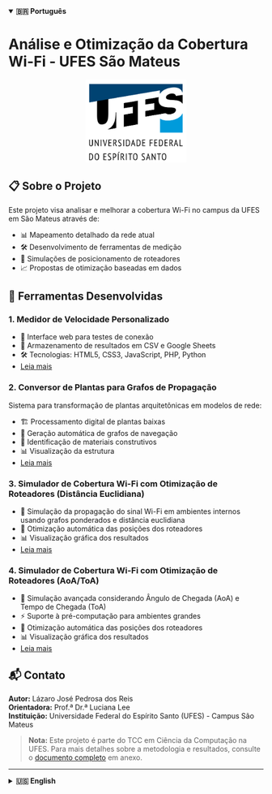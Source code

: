 <details open>
  <summary><strong>🇧🇷 Português</strong></summary>
<h1>Análise e Otimização da Cobertura Wi-Fi - UFES São Mateus</h1>

<div align="center">
  <img src="Dados/Outros/UFES.png" alt="UFES Logo" width="200" />
</div>

## 📋 Sobre o Projeto

Este projeto visa analisar e melhorar a cobertura Wi-Fi no campus da UFES em São Mateus através de:
- 📊 Mapeamento detalhado da rede atual
- 🛠️ Desenvolvimento de ferramentas de medição
- 📶 Simulações de posicionamento de roteadores
- 📈 Propostas de otimização baseadas em dados

## 🧰 Ferramentas Desenvolvidas

### 1. Medidor de Velocidade Personalizado
- 🚦 Interface web para testes de conexão
- 💾 Armazenamento de resultados em CSV e Google Sheets
- 🛠️ Tecnologias: HTML5, CSS3, JavaScript, PHP, Python
- [Leia mais](SpeedTest-UFES/README.md)

### 2. Conversor de Plantas para Grafos de Propagação
Sistema para transformação de plantas arquitetônicas em modelos de rede:

- 🏗️ Processamento digital de plantas baixas  
- 📡 Geração automática de grafos de navegação  
- 🧱 Identificação de materiais construtivos  
- 📊 Visualização da estrutura  
- [Leia mais](Criador%20de%20Grafos/README.md)

### 3. Simulador de Cobertura Wi-Fi com Otimização de Roteadores (Distância Euclidiana)
- 📡 Simulação da propagação do sinal Wi-Fi em ambientes internos usando grafos ponderados e distância euclidiana
- 🤖 Otimização automática das posições dos roteadores
- 📊 Visualização gráfica dos resultados
- [Leia mais](Simulador%20Distancia%20Euclidiana/README.md)

### 4. Simulador de Cobertura Wi-Fi com Otimização de Roteadores (AoA/ToA)
- 📡 Simulação avançada considerando Ângulo de Chegada (AoA) e Tempo de Chegada (ToA)
- ⚡ Suporte à pré-computação para ambientes grandes
- 🤖 Otimização automática das posições dos roteadores
- 📊 Visualização gráfica dos resultados
- [Leia mais](Simulador%20AoA%20ToA/README.md)

## 📬 Contato

**Autor:** Lázaro José Pedrosa dos Reis  
**Orientadora:** Prof.ª Dr.ª Luciana Lee  
**Instituição:** Universidade Federal do Espírito Santo (UFES) - Campus São Mateus  

> **Nota:** Este projeto é parte do TCC em Ciência da Computação na UFES. Para mais detalhes sobre a metodologia e resultados, consulte o [documento completo](Tcc.pdf) em anexo.

</details>

---

<details>
  <summary><strong>🇺🇸 English</strong></summary>
<h1>Wi-Fi Coverage Analysis and Optimization - UFES São Mateus</h1>

<div align="center">
  <img src="Dados/Outros/UFES.png" alt="UFES Logo" width="200" />
</div>

## 📋 About the Project

This project aims to analyze and improve Wi-Fi coverage at UFES São Mateus campus by:
- 📊 Detailed mapping of the current network
- 🛠️ Development of measurement tools
- 📶 Router placement simulations
- 📈 Data-driven optimization proposals

## 🧰 Developed Tools

### 1. Custom Speed Test Tool
- 🚦 Web interface for connection testing
- 💾 Result storage in CSV and Google Sheets
- 🛠️ Technologies: HTML5, CSS3, JavaScript, PHP, Python
- [Read more](SpeedTest-UFES/README.md)

### 2. Floor Plan to Propagation Graph Converter
System to convert architectural floor plans into network models:

- 🏗️ Digital processing of blueprints  
- 📡 Automatic generation of navigation graphs  
- 🧱 Identification of construction materials  
- 📊 Structural visualization  
- [Read more](Criador%20de%20Grafos/README.md)

### 3. Wi-Fi Coverage Simulator with Router Optimization (Euclidean Distance)
- 📡 Simulates Wi-Fi signal propagation in indoor environments using weighted graphs and Euclidean distance
- 🤖 Automatic router position optimization
- 📊 Graphical visualization of results
- [Read more](Simulador%20Distancia%20Euclidiana/README.md)

### 4. Wi-Fi Coverage Simulator with Router Optimization (AoA/ToA)
- 📡 Advanced simulation considering Angle of Arrival (AoA) and Time of Arrival (ToA)
- ⚡ Supports precomputation for large environments
- 🤖 Automatic router position optimization
- 📊 Graphical visualization of results
- [Read more](Simulador%20AoA%20ToA/README.md)

## 📬 Contact

**Author:** Lázaro José Pedrosa dos Reis  
**Advisor:** Prof. Dr. Luciana Lee  
**Institution:** Federal University of Espírito Santo (UFES) – São Mateus Campus  

> **Note:** This project is part of a Computer Science undergraduate thesis at UFES. For more details on the methodology and results, refer to the attached [full document](Tcc.pdf).

</details>
